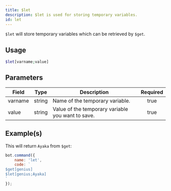 ```yaml
---
title: $let
description: $let is used for storing temporary variables.
id: let
---
```


`$let` will store temporary variables which can be retrieved by `$get`.

## Usage

```php
$let[varname;value]
```

## Parameters

| Field   | Type   | Description                                       | Required |
| ------- | ------ | ------------------------------------------------- | :------: |
| varname | string | Name of the temporary variable.                   |   true   |
| value   | string | Value of the temporary variable you want to save. |   true   |

## Example(s)

This will return `Ayaka` from `$get`:

```javascript
bot.command({
    name: 'let',
    code: `
$get[genius]
$let[genius;Ayaka]
`
});
```
